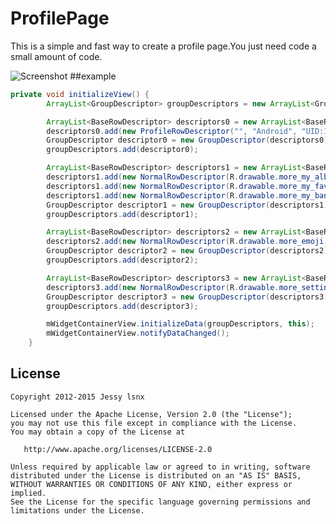 # ProfilePage
This is a simple and fast way to create a profile page.You just need code a small amount of code.

![Screenshot](https://github.com/lsnx/ProfilePage/blob/master/screenshot.png)
##example
``` java
private void initializeView() {
        ArrayList<GroupDescriptor> groupDescriptors = new ArrayList<GroupDescriptor>();

        ArrayList<BaseRowDescriptor> descriptors0 = new ArrayList<BaseRowDescriptor>();
        descriptors0.add(new ProfileRowDescriptor("", "Android", "UID:123456", RowActionEnum.USER_PROFILE));
        GroupDescriptor descriptor0 = new GroupDescriptor(descriptors0);
        groupDescriptors.add(descriptor0);

        ArrayList<BaseRowDescriptor> descriptors1 = new ArrayList<BaseRowDescriptor>();
        descriptors1.add(new NormalRowDescriptor(R.drawable.more_my_album, "My Posts", RowActionEnum.MY_POSTS));
        descriptors1.add(new NormalRowDescriptor(R.drawable.more_my_favorite, "Favorite Messages", RowActionEnum.FAVORITE_MSG));
        descriptors1.add(new NormalRowDescriptor(R.drawable.more_my_bank_card, "My Bank Cards", RowActionEnum.MY_BANK_CARD));
        GroupDescriptor descriptor1 = new GroupDescriptor(descriptors1);
        groupDescriptors.add(descriptor1);

        ArrayList<BaseRowDescriptor> descriptors2 = new ArrayList<BaseRowDescriptor>();
        descriptors2.add(new NormalRowDescriptor(R.drawable.more_emoji, "Sticker Gallery", RowActionEnum.STICKER_GALLERY));
        GroupDescriptor descriptor2 = new GroupDescriptor(descriptors2);
        groupDescriptors.add(descriptor2);

        ArrayList<BaseRowDescriptor> descriptors3 = new ArrayList<BaseRowDescriptor>();
        descriptors3.add(new NormalRowDescriptor(R.drawable.more_setting, "Settings", RowActionEnum.SETTING));
        GroupDescriptor descriptor3 = new GroupDescriptor(descriptors3);
        groupDescriptors.add(descriptor3);

        mWidgetContainerView.initializeData(groupDescriptors, this);
        mWidgetContainerView.notifyDataChanged();
    }
```


## License

    Copyright 2012-2015 Jessy lsnx

    Licensed under the Apache License, Version 2.0 (the "License");
    you may not use this file except in compliance with the License.
    You may obtain a copy of the License at

       http://www.apache.org/licenses/LICENSE-2.0

    Unless required by applicable law or agreed to in writing, software
    distributed under the License is distributed on an "AS IS" BASIS,
    WITHOUT WARRANTIES OR CONDITIONS OF ANY KIND, either express or implied.
    See the License for the specific language governing permissions and
    limitations under the License.
